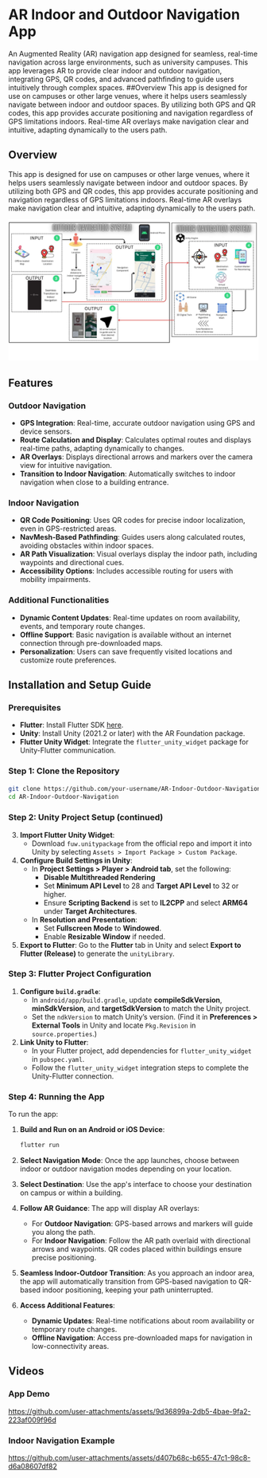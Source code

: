 # AR Indoor and Outdoor Navigation App

An Augmented Reality (AR) navigation app designed for seamless, real-time navigation across large environments, such as university campuses. This app leverages AR to provide clear indoor and outdoor navigation, integrating GPS, QR codes, and advanced pathfinding to guide users intuitively through complex spaces.
##Overview
This app is designed for use on campuses or other large venues, where it helps users seamlessly navigate between indoor and outdoor spaces. By utilizing both GPS and QR codes, this app provides accurate positioning and navigation regardless of GPS limitations indoors. Real-time AR overlays make navigation clear and intuitive, adapting dynamically to the users path.

## Overview
This app is designed for use on campuses or other large venues, where it helps users seamlessly navigate between indoor and outdoor spaces. By utilizing both GPS and QR codes, this app provides accurate positioning and navigation regardless of GPS limitations indoors. Real-time AR overlays make navigation clear and intuitive, adapting dynamically to the users path.

<img src="Archietechture diagramn.jpg"/>

## Features

### Outdoor Navigation
- **GPS Integration**: Real-time, accurate outdoor navigation using GPS and device sensors.
- **Route Calculation and Display**: Calculates optimal routes and displays real-time paths, adapting dynamically to changes.
- **AR Overlays**: Displays directional arrows and markers over the camera view for intuitive navigation.
- **Transition to Indoor Navigation**: Automatically switches to indoor navigation when close to a building entrance.

### Indoor Navigation
- **QR Code Positioning**: Uses QR codes for precise indoor localization, even in GPS-restricted areas.
- **NavMesh-Based Pathfinding**: Guides users along calculated routes, avoiding obstacles within indoor spaces.
- **AR Path Visualization**: Visual overlays display the indoor path, including waypoints and directional cues.
- **Accessibility Options**: Includes accessible routing for users with mobility impairments.

### Additional Functionalities
- **Dynamic Content Updates**: Real-time updates on room availability, events, and temporary route changes.
- **Offline Support**: Basic navigation is available without an internet connection through pre-downloaded maps.
- **Personalization**: Users can save frequently visited locations and customize route preferences.

## Installation and Setup Guide

### Prerequisites
- **Flutter**: Install Flutter SDK [here](https://flutter.dev/docs/get-started/install).
- **Unity**: Install Unity (2021.2 or later) with the AR Foundation package.
- **Flutter Unity Widget**: Integrate the `flutter_unity_widget` package for Unity-Flutter communication.

### Step 1: Clone the Repository
```bash
git clone https://github.com/your-username/AR-Indoor-Outdoor-Navigation.git
cd AR-Indoor-Outdoor-Navigation
```
### Step 2: Unity Project Setup (continued)
3. **Import Flutter Unity Widget**:
   - Download `fuw.unitypackage` from the official repo and import it into Unity by selecting `Assets > Import Package > Custom Package`.
4. **Configure Build Settings in Unity**:
   - In **Project Settings > Player > Android tab**, set the following:
     - **Disable Multithreaded Rendering**
     - Set **Minimum API Level** to 28 and **Target API Level** to 32 or higher.
     - Ensure **Scripting Backend** is set to **IL2CPP** and select **ARM64** under **Target Architectures**.
   - In **Resolution and Presentation**:
     - Set **Fullscreen Mode** to **Windowed**.
     - Enable **Resizable Window** if needed.
5. **Export to Flutter**: Go to the **Flutter** tab in Unity and select **Export to Flutter (Release)** to generate the `unityLibrary`.

### Step 3: Flutter Project Configuration
1. **Configure `build.gradle`**:
   - In `android/app/build.gradle`, update **compileSdkVersion**, **minSdkVersion**, and **targetSdkVersion** to match the Unity project.
   - Set the `ndkVersion` to match Unity’s version. (Find it in **Preferences > External Tools** in Unity and locate `Pkg.Revision` in `source.properties`.)
2. **Link Unity to Flutter**:
   - In your Flutter project, add dependencies for `flutter_unity_widget` in `pubspec.yaml`.
   - Follow the `flutter_unity_widget` integration steps to complete the Unity-Flutter connection.

### Step 4: Running the App
To run the app:
1. **Build and Run on an Android or iOS Device**:
   ```bash
   flutter run
   ```
2. **Select Navigation Mode**: Once the app launches, choose between indoor or outdoor navigation modes depending on your location. 

3. **Select Destination**: Use the app's interface to choose your destination on campus or within a building.

4. **Follow AR Guidance**: The app will display AR overlays:
   - For **Outdoor Navigation**: GPS-based arrows and markers will guide you along the path.
   - For **Indoor Navigation**: Follow the AR path overlaid with directional arrows and waypoints. QR codes placed within buildings ensure precise positioning.

5. **Seamless Indoor-Outdoor Transition**: As you approach an indoor area, the app will automatically transition from GPS-based navigation to QR-based indoor positioning, keeping your path uninterrupted.

6. **Access Additional Features**:
   - **Dynamic Updates**: Real-time notifications about room availability or temporary route changes.
   - **Offline Navigation**: Access pre-downloaded maps for navigation in low-connectivity areas.
## Videos
<h3>App Demo</h3>

https://github.com/user-attachments/assets/9d36899a-2db5-4bae-9fa2-223af009f96d

<h3>Indoor Navigation Example</h3>

https://github.com/user-attachments/assets/d407b68c-b655-47c1-98c8-d6a08607df82

